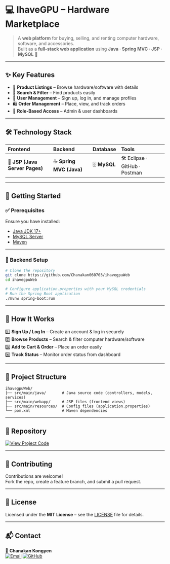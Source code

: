 # 💻 IhaveGPU – Hardware Marketplace  

> A **web platform** for buying, selling, and renting computer hardware, software, and accessories.  
> Built as a **full-stack web application** using **Java · Spring MVC · JSP · MySQL** 🚀  

---

## ✨ Key Features  

- 🛒 **Product Listings** – Browse hardware/software with details  
- 🔎 **Search & Filter** – Find products easily  
- 👤 **User Management** – Sign up, log in, and manage profiles  
- 🛍 **Order Management** – Place, view, and track orders  
- 🔐 **Role-Based Access** – Admin & user dashboards  

---

## 🛠 Technology Stack  

| **Frontend** | **Backend** | **Database** | **Tools** |
| :----------- | :--------- | :----------- | :-------- |
| 🎨 **JSP (Java Server Pages)** | ☕ **Spring MVC (Java)** | 🗄 **MySQL** | 🛠 Eclipse · GitHub · Postman |

---

## 🚀 Getting Started  

### ✅ Prerequisites  

Ensure you have installed:  
- [Java JDK 17+](https://www.oracle.com/java/technologies/javase/jdk17-archive-downloads.html)  
- [MySQL Server](https://dev.mysql.com/downloads/)  
- [Maven](https://maven.apache.org/)  

---

### 🔧 Backend Setup  

```bash
# Clone the repository
git clone https://github.com/Chanakan060703/ihavegpuWeb
cd ihavegpuWeb

# Configure application.properties with your MySQL credentials
# Run the Spring Boot application
./mvnw spring-boot:run
```

---

## 📱 How It Works  

1️⃣ **Sign Up / Log In** – Create an account & log in securely  
2️⃣ **Browse Products** – Search & filter computer hardware/software  
3️⃣ **Add to Cart & Order** – Place an order easily  
4️⃣ **Track Status** – Monitor order status from dashboard  

---

## 📂 Project Structure  

```
ihavegpuWeb/
├── src/main/java/       # Java source code (controllers, models, services)
├── src/main/webapp/     # JSP files (frontend views)
├── src/main/resources/  # Config files (application.properties)
└── pom.xml              # Maven dependencies
```

---

## 🔗 Repository  

[![View Project Code](https://img.shields.io/badge/💻_View_Project_Code-0A66C2?style=for-the-badge&logo=github&logoColor=white)](https://github.com/Chanakan060703/ihavegpuWeb)

---

## 🤝 Contributing  

Contributions are welcome!  
Fork the repo, create a feature branch, and submit a pull request.  

---

## 📜 License  

Licensed under the **MIT License** – see the [LICENSE](LICENSE) file for details.  

---

## 📬 Contact  

👤 **Chanakan Kongyen**  
[![Email](https://img.shields.io/badge/Email-Contact-blue?logo=gmail)](mailto:Chonakankongyen@gmail.com)
[![GitHub](https://img.shields.io/badge/GitHub-Profile-black?logo=github)](https://github.com/Chanakan060703)
